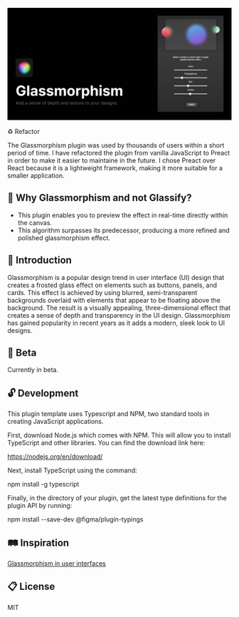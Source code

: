 ![alt text](https://github.com/Liam-hi/figma-glassmorphism/blob/master/media/cover-large.png?raw=true)

:recycle: Refactor

The Glassmorphism plugin was used by thousands of users within a short period of time. I have refactored the plugin from vanilla JavaScript to Preact in order to make it easier to maintaine in the future. I chose Preact over React because it is a lightweight framework, making it more suitable for a smaller application. 


## :speech_balloon: Why Glassmorphism and not Glassify?

- This plugin enables you to preview the effect in real-time directly within the canvas.
- This algorithm surpasses its predecessor, producing a more refined and polished glassmorphism effect.

## :dizzy: Introduction

Glassmorphism is a popular design trend in user interface (UI) design that creates a frosted glass effect on elements such as buttons, panels, and cards. This effect is achieved by using blurred, semi-transparent backgrounds overlaid with elements that appear to be floating above the background. The result is a visually appealing, three-dimensional effect that creates a sense of depth and transparency in the UI design. Glassmorphism has gained popularity in recent years as it adds a modern, sleek look to UI designs.

## :construction: Beta

Currently in beta.

## :unlock: Development

This plugin template uses Typescript and NPM, two standard tools in creating JavaScript applications.

First, download Node.js which comes with NPM. This will allow you to install TypeScript and other
libraries. You can find the download link here:

  https://nodejs.org/en/download/

Next, install TypeScript using the command:

  npm install -g typescript

Finally, in the directory of your plugin, get the latest type definitions for the plugin API by running:

  npm install --save-dev @figma/plugin-typings
  
 
## :railway_track: Inspiration

[Glassmorphism in user interfaces](https://uxdesign.cc/glassmorphism-in-user-interfaces-1f39bb1308c9)

## :clipboard: License

MIT

